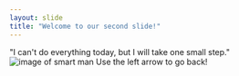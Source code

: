 ```yaml
---
layout: slide
title: "Welcome to our second slide!"
---
```

"I can't do everything today, but I will take one small step."
![image of smart man](https://imgflip.com/s/meme/Roll-Safe-Think-About-It.jpg)
Use the left arrow to go back!
